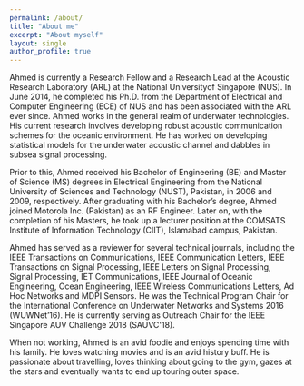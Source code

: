 ```yaml
---
permalink: /about/
title: "About me"
excerpt: "About myself"
layout: single
author_profile: true
---
```


Ahmed is currently a Research Fellow and a Research Lead at the Acoustic Research Laboratory (ARL) at the National Universityof Singapore (NUS). In June 2014, he completed his Ph.D. from the Department of Electrical and Computer Engineering (ECE) of NUS and has been associated with the ARL ever since. Ahmed works in the general realm of underwater technologies. His current research involves developing robust acoustic communication schemes for the oceanic environment. He has worked on developing statistical models for the underwater acoustic channel and dabbles in subsea signal processing. 

Prior to this, Ahmed received his Bachelor of Engineering (BE) and Master of Science (MS) degrees in Electrical Engineering from the National University of Sciences and Technology (NUST), Pakistan, in 2006 and 2009, respectively. After graduating with his Bachelor’s degree, Ahmed joined Motorola Inc. (Pakistan) as an RF Engineer. Later on, with the completion of his Masters, he took up a lecturer position at the COMSATS Institute of Information Technology (CIIT), Islamabad campus, Pakistan.

Ahmed has served as a reviewer for several technical journals, including the IEEE Transactions on Communications, IEEE Communication Letters, IEEE Transactions on Signal Processing, IEEE Letters on Signal Processing, Signal Processing, IET Communications, IEEE Journal of Oceanic Engineering, Ocean Engineering, IEEE Wireless Communications Letters, Ad Hoc Networks and MDPI Sensors. He was the Technical Program Chair for the International Conference on Underwater Networks and Systems 2016 (WUWNet’16). He is currently serving as Outreach Chair for the IEEE Singapore AUV Challenge 2018 (SAUVC'18).

When not working, Ahmed is an avid foodie and enjoys spending time with his family. He loves watching movies and is an avid history buff. He is passionate about travelling, loves thinking about going to the gym, gazes at the stars and eventually wants to end up touring outer space.
